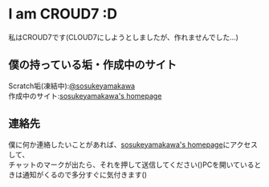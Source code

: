 # I am CROUD7 :D
私はCROUD7です(CLOUD7にしようとしましたが、作れませんでした...)  

僕の持っている垢・作成中のサイト   
---
Scratch垢(凍結中):[@sosukeyamakawa](https://scratch.mit.edu/users/sosukeyamakawa/)  
作成中のサイト:[sosukeyamakawa's homepage](https://croud7.github.io/site/)  

連絡先
---
僕に何か連絡したいことがあれば、[sosukeyamakawa's homepage](https://croud7.github.io/site/)にアクセスして、  
チャットのマークが出たら、それを押して送信してください()PCを開いているときは通知がくるので多分すぐに気付きます()
